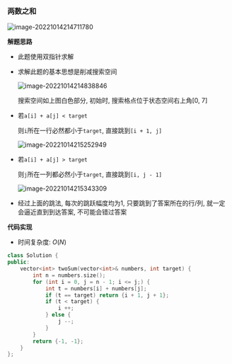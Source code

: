 ### 两数之和

![image-20221014214711780](http://www.cdn.liver0377.xyz/typora/202210142147825.png)



**解题思路**

- 此题使用双指针求解

- 求解此题的基本思想是削减搜索空间

  ![image-20221014214838846](http://www.cdn.liver0377.xyz/typora/202210142148883.png)

  搜索空间如上图白色部分, 初始时, 搜索格点位于状态空间右上角[0, 7]

- 若`a[i] + a[j] < target`

  则`i`所在一行必然都小于`target`, 直接跳到`[i + 1, j]`

  ![image-20221014215252949](http://www.cdn.liver0377.xyz/typora/202210142152010.png)

- 若`a[i] + a[j] > target`

  则`j`所在一列都必然小于`target`, 直接跳到`[i, j - 1]`

  ![image-20221014215343309](http://www.cdn.liver0377.xyz/typora/202210142153355.png)

- 经过上面的跳法, 每次的跳跃幅度均为1, 只要跳到了答案所在的行/列, 就一定会逼近直到到达答案, 不可能会错过答案



**代码实现**

- 时间复杂度: $O(N)$



```cc
class Solution {
public:
    vector<int> twoSum(vector<int>& numbers, int target) {
        int n = numbers.size();
        for (int i = 0, j = n - 1; i <= j;) {
            int t = numbers[i] + numbers[j];
            if (t == target) return {i + 1, j + 1};
            if (t < target) {
                i ++;
            } else {
                j --;
            }
        }
        return {-1, -1};
    }
};
```

